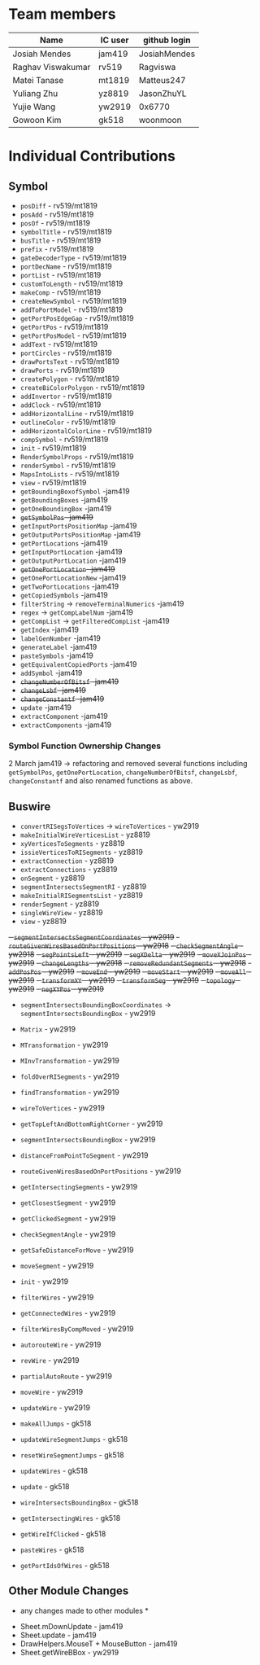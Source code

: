 # Team members


| Name | IC user | github login
|------|----------|-------------
| Josiah Mendes | jam419 | JosiahMendes
| Raghav Viswakumar | rv519 | Ragviswa
| Matei Tanase | mt1819 | Matteus247
| Yuliang Zhu | yz8819 | JasonZhuYL
| Yujie Wang | yw2919 | 0x6770
| Gowoon Kim | gk518 | woonmoon

# Individual Contributions

## Symbol

- `posDiff` - rv519/mt1819
- `posAdd` - rv519/mt1819
- `posOf` - rv519/mt1819
- `symbolTitle` - rv519/mt1819
- `busTitle` - rv519/mt1819
- `prefix` - rv519/mt1819
- `gateDecoderType` - rv519/mt1819
- `portDecName` - rv519/mt1819
- `portList` - rv519/mt1819
- `customToLength` - rv519/mt1819
- `makeComp` - rv519/mt1819
- `createNewSymbol` - rv519/mt1819
- `addToPortModel` - rv519/mt1819
- `getPortPosEdgeGap` - rv519/mt1819
- `getPortPos` - rv519/mt1819
- `getPortPosModel` - rv519/mt1819
- `addText` - rv519/mt1819
- `portCircles` - rv519/mt1819
- `drawPortsText` - rv519/mt1819
- `drawPorts` - rv519/mt1819
- `createPolygon` - rv519/mt1819
- `createBiColorPolygon` - rv519/mt1819
- `addInvertor` - rv519/mt1819
- `addClock` - rv519/mt1819
- `addHorizontalLine` - rv519/mt1819
- `outlineColor` - rv519/mt1819
- `addHorizontalColorLine` - rv519/mt1819
- `compSymbol` - rv519/mt1819
- `init` - rv519/mt1819
- `RenderSymbolProps` - rv519/mt1819
- `renderSymbol` - rv519/mt1819
- `MapsIntoLists` - rv519/mt1819
- `view` - rv519/mt1819
- `getBoundingBoxofSymbol` -jam419
- `getBoundingBoxes` -jam419
- `getOneBoundingBox` -jam419
- ~~`getSymbolPos` -jam419~~
- `getInputPortsPositionMap` -jam419
- `getOutputPortsPositionMap` -jam419
- `getPortLocations` -jam419
- `getInputPortLocation` -jam419
- `getOutputPortLocation` -jam419
- ~~`getOnePortLocation` -jam419~~
- `getOnePortLocationNew` -jam419
- `getTwoPortLocations` -jam419
- `getCopiedSymbols` -jam419
- `filterString` -> `removeTerminalNumerics` -jam419
- `regex` -> `getCompLabelNum` -jam419
- `getCompList` -> `getFilteredCompList` -jam419
- `getIndex` -jam419
- `labelGenNumber` -jam419
- `generateLabel` -jam419
- `pasteSymbols` -jam419
- `getEquivalentCopiedPorts` -jam419
- `addSymbol` -jam419
- ~~`changeNumberOfBitsf` -jam419~~
- ~~`changeLsbf` -jam419~~
- ~~`changeConstantf` -jam419~~
- `update` -jam419
- `extractComponent` -jam419
- `extractComponents` -jam419

### Symbol Function Ownership Changes

2 March jam419 -> refactoring and removed several functions including `getSymbolPos`, `getOnePortLocation`, `changeNumberOfBitsf`, `changeLsbf`, `changeConstantf` and also renamed functions as above. 

## Buswire

- `convertRISegsToVertices` -> `wireToVertices` - yw2919
- `makeInitialWireVerticesList` - yz8819
- `xyVerticesToSegments` - yz8819
- `issieVerticesToRISegments` - yz8819
- `extractConnection` - yz8819
- `extractConnections` - yz8819
- `onSegment` - yz8819
- `segmentIntersectsSegmentRI` - yz8819
- `makeInitialRISegmentsList` - yz8819
- `renderSegment` - yz8819
- `singleWireView` - yz8819
- `view` - yz8819

~~- `segmentIntersectsSegmentCoordinates` - yw2919~~
~~- `routeGivenWiresBasedOnPortPositions` - yw2918~~
~~- `checkSegmentAngle` - yw2918~~
~~- `segPointsLeft` - yw2919~~
~~- `segXDelta` - yw2919~~
~~- `moveXJoinPos` - yw2919~~
~~- `changeLengths` - yw2918~~
~~- `removeRedundantSegments` - yw2918~~
~~- `addPosPos` - yw2919~~
~~- `moveEnd` - yw2919~~
~~- `moveStart` - yw2919~~
~~- `moveAll` - yw2919~~
~~- `transformXY` - yw2919~~
~~- `transformSeg` - yw2919~~
~~- `topology` - yw2919~~
~~- `negXYPos` - yw2919~~
- `segmentIntersectsBoundingBoxCoordinates` -> `segmentIntersectsBoundingBox` - yw2919
- `Matrix` - yw2919
- `MTransformation` - yw2919
- `MInvTransformation` - yw2919
- `foldOverRISegments` - yw2919
- `findTransformation` - yw2919
- `wireToVertices` - yw2919
- `getTopLeftAndBottomRightCorner` - yw2919
- `segmentIntersectsBoundingBox` - yw2919
- `distanceFromPointToSegment` - yw2919
- `routeGivenWiresBasedOnPortPositions` - yw2919
- `getIntersectingSegments` - yw2919
- `getClosestSegment` - yw2919
- `getClickedSegment` - yw2919
- `checkSegmentAngle` - yw2919
- `getSafeDistanceForMove` - yw2919
- `moveSegment` - yw2919
- `init` - yw2919
- `filterWires` - yw2919
- `getConnectedWires` - yw2919
- `filterWiresByCompMoved` - yw2919
- `autorouteWire` - yw2919
- `revWire` - yw2919
- `partialAutoRoute` - yw2919
- `moveWire` - yw2919
- `updateWire` - yw2919

- `makeAllJumps` - gk518
- `updateWireSegmentJumps` - gk518
- `resetWireSegmentJumps` - gk518
- `updateWires` - gk518
- `update` - gk518
- `wireIntersectsBoundingBox` - gk518
- `getIntersectingWires` - gk518
- `getWireIfClicked` - gk518
- `pasteWires` - gk518
- `getPortIdsOfWires` - gk518



## Other Module Changes

* any changes made to other modules *

- Sheet.mDownUpdate - jam419
- Sheet.update - jam419
- DrawHelpers.MouseT + MouseButton - jam419
- Sheet.getWireBBox - yw2919




